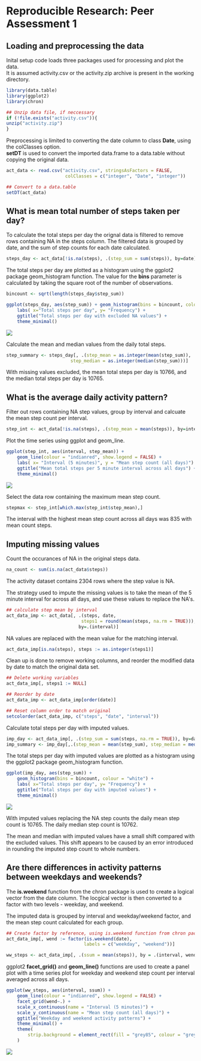 # Reproducible Research: Peer Assessment 1

## Loading and preprocessing the data

Inital setup code loads three packages used for processing and plot the data.  
It is assumed activity.csv or the activity.zip archive is present in the working directory. 

```r
library(data.table)
library(ggplot2)
library(chron)

## Unzip data file, if neccessary
if (!file.exists("activity.csv")){
unzip("activity.zip")
}
```

Preprocessing is limited to converting the date column to class **Date**, using the colClasses option.  
**setDT** is used to convert the imported data.frame to a data.table without copying the original data.


```r
act_data <- read.csv("activity.csv", stringsAsFactors = FALSE,
                      colClasses = c("integer", "Date", "integer"))

## Convert to a data.table
setDT(act_data)
```

## What is mean total number of steps taken per day?

To calculate the total steps per day the orignal data is filtered to remove rows containing NA in the steps column.  The filtered data is grouped by date, and the sum of step counts for each date calculated.

```r
steps_day <- act_data[!is.na(steps), .(step_sum = sum(steps)), by=date]
```

The total steps per day are plotted as a histogram using the ggplot2 package geom_histogram function.  The value for the **bins** parameter is calculated by taking the square root of the number of observations.

```r
bincount <- sqrt(length(steps_day$step_sum))

ggplot(steps_day, aes(step_sum)) + geom_histogram(bins = bincount, colour = "white") +
    labs( x="Total steps per day", y= "Frequency") +
    ggtitle("Total steps per day with excluded NA values") +
    theme_minimal()
```

![](PA1_template_files/figure-html/unnamed-chunk-4-1.png)<!-- -->

Calculate the mean and median values from the daily total steps. 

```r
step_summary <- steps_day[, .(step_mean = as.integer(mean(step_sum)),
                        step_median = as.integer(median(step_sum)))]
```
 
With missing values excluded, the mean total steps per day is 10766, and the median total steps per day is 10765.

## What is the average daily activity pattern?

Filter out rows containing NA step values, group by interval and calcuate the mean step count per interval.

```r
step_int <- act_data[!is.na(steps), .(step_mean = mean(steps)), by=interval]
```

Plot the time series using ggplot and geom_line.

```r
ggplot(step_int, aes(interval, step_mean)) +
    geom_line(colour = "indianred", show.legend = FALSE) +
    labs( x= "Interval (5 minutes)", y = "Mean step count (all days)") +
    ggtitle("Mean total steps per 5 minute interval across all days") +
    theme_minimal()
```

![](PA1_template_files/figure-html/unnamed-chunk-7-1.png)<!-- -->

Select the data row containing the maximum mean step count.

```r
stepmax <- step_int[which.max(step_int$step_mean),]
```
The interval with the highest mean step count across all days was 835 with mean count  steps.

## Imputing missing values  

Count the occurances of NA in the original steps data.

```r
na_count <- sum(is.na(act_data$steps))
```
The activity dataset contains 2304 rows where the step value is NA.  

The strategy used to impute the missing values is to take the mean of the 5 minute interval for across all days, and use these values to replace the NA's.  


```r
## calculate step mean by interval
act_data_imp <- act_data[, .(steps, date,
                            steps1 = round(mean(steps, na.rm = TRUE))),
                           by=.(interval)]
```

NA values are replaced with the mean value for the matching interval. 

```r
act_data_imp[is.na(steps), steps := as.integer(steps1)]
```

Clean up is done to remove working columns, and reorder the modified data  by date to match the original data set.

```r
## Delete working variables
act_data_imp[, steps1 := NULL]

## Reorder by date
act_data_imp <- act_data_imp[order(date)]

## Reset column order to match original
setcolorder(act_data_imp, c("steps", "date", "interval"))
```

Calculate total steps per day with imputed values.

```r
imp_day <- act_data_imp[, .(step_sum = sum(steps, na.rm = TRUE)), by=date]
imp_summary <- imp_day[,.(step_mean = mean(step_sum), step_median = median(step_sum))]
```

The total steps per day with imputed values are plotted as a histogram using the ggplot2 package geom_histogram function.


```r
ggplot(imp_day, aes(step_sum)) +
    geom_histogram(bins = bincount, colour = "white") +
    labs( x="Total steps per day", y= "Frequency") +
    ggtitle("Total steps per day with imputed values") +
    theme_minimal()
```

![](PA1_template_files/figure-html/unnamed-chunk-14-1.png)<!-- -->

With imputed values replacing the NA step counts the daily mean step count is 10765. The daily median step count is  10762.  

The mean and median with imputed values have a small shift compared with the excluded values. This shift appears to be caused by an error introduced in rounding the imputed step count to whole numbers.

## Are there differences in activity patterns between weekdays and weekends?

The **is.weekend** function from the chron package is used to create a logical vector from the date column. The locgical vector is then converted to a factor with two levels - weekday, and weekend.

The imputed data is grouped by interval and weekday/weekend factor, and the mean step count calculated for each group.

```r
## Create factor by reference, using is.weekend function from chron package
act_data_imp[, wend := factor(is.weekend(date),
                             labels = c("weekday", "weekend"))]

ww_steps <- act_data_imp[, .(ssum = mean(steps)), by = .(interval, wend) ]
```

ggplot2 **facet_grid()** and **geom_line()** functions are used to create a panel plot with
a time series plot for weekday and weekend step count per interval averaged across all days. 

```r
ggplot(ww_steps, aes(interval, ssum)) +
    geom_line(colour = "indianred", show.legend = FALSE) +
    facet_grid(wend~.) +
    scale_x_continuous(name = "Interval (5 minutes)") +
    scale_y_continuous(name = "Mean step count (all days)") +
    ggtitle("Weekday and weekend activity patterns") +
    theme_minimal() +
    theme(
        strip.background = element_rect(fill = "grey85", colour = "grey85")
    )
```

![](PA1_template_files/figure-html/unnamed-chunk-16-1.png)<!-- -->
